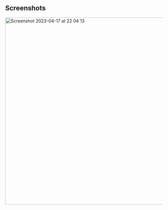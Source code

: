 Screenshots
---------------------

<img width="600" alt="Screenshot 2023-04-17 at 22 04 13" src="https://user-images.githubusercontent.com/88784785/232587011-7c8e28f6-d6c2-48e4-bab3-ee8d853491ca.png">
